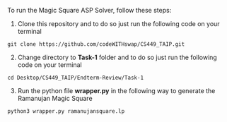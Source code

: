 To run the Magic Square ASP Solver, follow these steps:

1. Clone this repository and to do so just run the following code on your terminal
~~~
git clone https://github.com/codeWITHswap/CS449_TAIP.git
~~~
2. Change directory to **Task-1** folder and to do so just run the following code on your terminal
~~~
cd Desktop/CS449_TAIP/Endterm-Review/Task-1
~~~
3. Run the python file **wrapper.py** in the following way to generate the Ramanujan Magic Square
~~~
python3 wrapper.py ramanujansquare.lp
~~~
